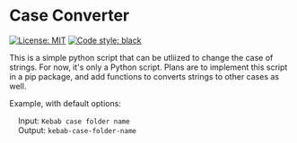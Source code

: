 # Case Converter

[![License: MIT](https://img.shields.io/badge/License-MIT-yellow.svg)](https://opensource.org/licenses/MIT)
[![Code style: black](https://img.shields.io/badge/code%20style-black-000000.svg)](https://github.com/psf/black)

This is a simple python script that can be utliized to change the case of strings. For now, it's only a Python script. Plans are to implement this script in a pip package, and add functions to converts strings to other cases as well.

Example, with default options:

&nbsp;&nbsp;&nbsp;&nbsp;Input: `Kebab case folder name`  
&nbsp;&nbsp;&nbsp;&nbsp;Output: `kebab-case-folder-name`
